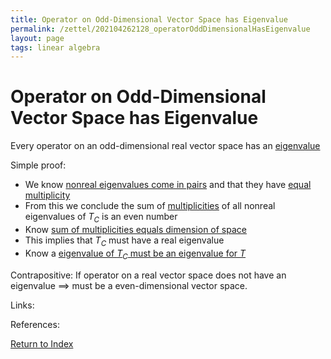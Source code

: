 ```yaml
---
title: Operator on Odd-Dimensional Vector Space has Eigenvalue
permalink: /zettel/202104262128_operatorOddDimensionalHasEigenvalue
layout: page
tags: linear algebra
---
```

# Operator on Odd-Dimensional Vector Space has Eigenvalue

Every operator on an odd-dimensional real vector space has an [eigenvalue](202102120912_eigenvalueDefinition)

Simple proof:
- We know [nonreal eigenvalues come in pairs](202104262120_nonRealEigenvaluesComplexifiedOperatorPairs) and that they have [equal multiplicity](202104262124_multiplicityEigenvalueEqualsConjugate)
- From this we conclude the sum of [multiplicities](202104241520_multiplictyDefinitionEigenvalue) of all nonreal eigenvalues of $T_C$ is an even number
- Know [sum of multiplicities equals dimension of space](202104262136_sumMultiplicitesEqualsDimensionSpace)
- This implies that $T_C$ must have a real eigenvalue
- Know a [eigenvalue of $T_C$ must be an eigenvalue for $T$](202104262112_realEigenvaluesComplexifiedOperators)

Contrapositive: If operator on a real vector space does not have an eigenvalue $\implies$ must be a even-dimensional
vector space.

Links: 

References: 

[Return to Index](index)